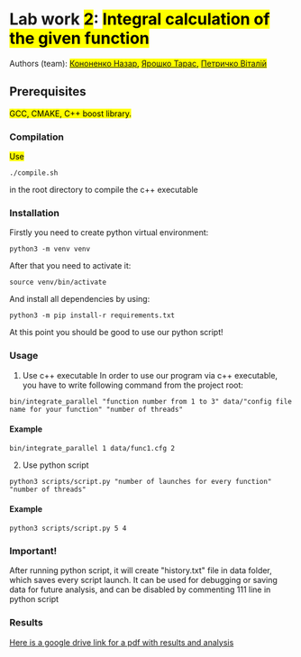 # Lab work <mark>2</mark>: <mark>Integral calculation of the given function</mark>
Authors (team): <mark>[Кононенко Назар](https://github.com/nazar12314), [Ярошко Тарас](https://github.com/tyaroshko), [Петричко Віталій](https://github.com/Vitalik001)</mark><br>

## Prerequisites

<mark>GCC, CMAKE, C++ boost library.</mark>


### Compilation

<mark>Use
```shell
./compile.sh
```
in the root directory to compile the c++ executable</mark>

### Installation

Firstly you need to create python virtual environment:
```shell
python3 -m venv venv
```

After that you need to activate it:
```shell
source venv/bin/activate
```

And install all dependencies by using:
```shell
python3 -m pip install-r requirements.txt 
```

At this point you should be good to use our python script!

### Usage

1. Use c++ executable
In order to use our program via c++ executable, you have to write following command from the project root:
```shell
bin/integrate_parallel "function number from 1 to 3" data/"config file name for your function" "number of threads"
```

#### Example
```shell
bin/integrate_parallel 1 data/func1.cfg 2
```

2. Use python script
```shell
python3 scripts/script.py "number of launches for every function" "number of threads"
```

#### Example
```shell
python3 scripts/script.py 5 4
```

### Important!

After running python script, it will create "history.txt" file in data folder, which saves every script launch. 
It can be used for debugging or saving data for future analysis, and can be disabled by commenting 111 line in python script

### Results

[Here is a google drive link for a pdf with results and analysis](https://docs.google.com/document/d/1pelDmrFfy8VM3y-iagxcFHC2ODL8zg5J-Ym6piBejFY/edit)
